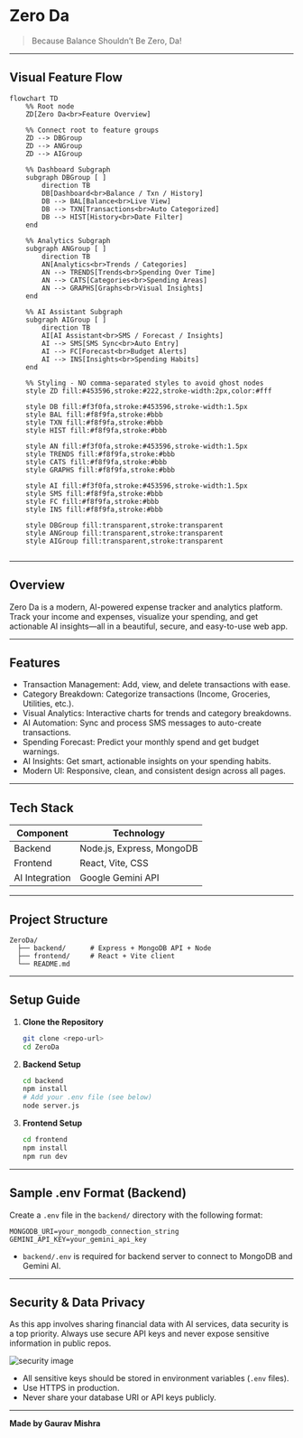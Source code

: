 
# Zero Da

> Because Balance Shouldn’t Be Zero, Da!

---

## Visual Feature Flow

```mermaid
flowchart TD
    %% Root node
    ZD[Zero Da<br>Feature Overview]

    %% Connect root to feature groups
    ZD --> DBGroup
    ZD --> ANGroup
    ZD --> AIGroup

    %% Dashboard Subgraph
    subgraph DBGroup [ ]
        direction TB
        DB[Dashboard<br>Balance / Txn / History]
        DB --> BAL[Balance<br>Live View]
        DB --> TXN[Transactions<br>Auto Categorized]
        DB --> HIST[History<br>Date Filter]
    end

    %% Analytics Subgraph
    subgraph ANGroup [ ]
        direction TB
        AN[Analytics<br>Trends / Categories]
        AN --> TRENDS[Trends<br>Spending Over Time]
        AN --> CATS[Categories<br>Spending Areas]
        AN --> GRAPHS[Graphs<br>Visual Insights]
    end

    %% AI Assistant Subgraph
    subgraph AIGroup [ ]
        direction TB
        AI[AI Assistant<br>SMS / Forecast / Insights]
        AI --> SMS[SMS Sync<br>Auto Entry]
        AI --> FC[Forecast<br>Budget Alerts]
        AI --> INS[Insights<br>Spending Habits]
    end

    %% Styling - NO comma-separated styles to avoid ghost nodes
    style ZD fill:#453596,stroke:#222,stroke-width:2px,color:#fff

    style DB fill:#f3f0fa,stroke:#453596,stroke-width:1.5px
    style BAL fill:#f8f9fa,stroke:#bbb
    style TXN fill:#f8f9fa,stroke:#bbb
    style HIST fill:#f8f9fa,stroke:#bbb

    style AN fill:#f3f0fa,stroke:#453596,stroke-width:1.5px
    style TRENDS fill:#f8f9fa,stroke:#bbb
    style CATS fill:#f8f9fa,stroke:#bbb
    style GRAPHS fill:#f8f9fa,stroke:#bbb

    style AI fill:#f3f0fa,stroke:#453596,stroke-width:1.5px
    style SMS fill:#f8f9fa,stroke:#bbb
    style FC fill:#f8f9fa,stroke:#bbb
    style INS fill:#f8f9fa,stroke:#bbb

    style DBGroup fill:transparent,stroke:transparent
    style ANGroup fill:transparent,stroke:transparent
    style AIGroup fill:transparent,stroke:transparent


```

---

## Overview
Zero Da is a modern, AI-powered expense tracker and analytics platform. Track your income and expenses, visualize your spending, and get actionable AI insights—all in a beautiful, secure, and easy-to-use web app.

---

## Features
- Transaction Management: Add, view, and delete transactions with ease.
- Category Breakdown: Categorize transactions (Income, Groceries, Utilities, etc.).
- Visual Analytics: Interactive charts for trends and category breakdowns.
- AI Automation: Sync and process SMS messages to auto-create transactions.
- Spending Forecast: Predict your monthly spend and get budget warnings.
- AI Insights: Get smart, actionable insights on your spending habits.
- Modern UI: Responsive, clean, and consistent design across all pages.

---

## Tech Stack
| Component        | Technology                |
|------------------|---------------------------|
| Backend          | Node.js, Express, MongoDB |
| Frontend         | React, Vite, CSS          |
| AI Integration   | Google Gemini API         |

---

## Project Structure
```
ZeroDa/
  ├── backend/      # Express + MongoDB API + Node
  ├── frontend/     # React + Vite client
  └── README.md     
```

---

## Setup Guide

1. **Clone the Repository**
   ```bash
   git clone <repo-url>
   cd ZeroDa
   ```

2. **Backend Setup**
   ```bash
   cd backend
   npm install
   # Add your .env file (see below)
   node server.js
   ```

3. **Frontend Setup**
   ```bash
   cd frontend
   npm install
   npm run dev
   ```


---

## Sample .env Format (Backend)
Create a `.env` file in the `backend/` directory with the following format:

```
MONGODB_URI=your_mongodb_connection_string
GEMINI_API_KEY=your_gemini_api_key
```

- `backend/.env` is required for backend server to connect to MongoDB and Gemini AI.

---

## Security & Data Privacy
As this app involves sharing financial data with AI services, data security is a top priority. Always use secure API keys and never expose sensitive information in public repos.

![security image](https://i.imgur.com/BsnzKFX_d.webp?maxwidth=1520&fidelity=grand)

- All sensitive keys should be stored in environment variables (`.env` files).
- Use HTTPS in production.
- Never share your database URI or API keys publicly.

---

**Made by Gaurav Mishra**
